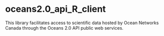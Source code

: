 # oceans2.0_api_R_client
This library facilitates access to scientific data hosted by Ocean Networks Canada through the Oceans 2.0 API public web services.
